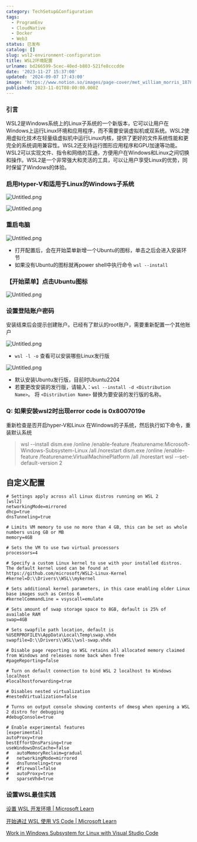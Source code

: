 ```yaml
---
category: TechSetup&Configuration
tags:
  - ProgramEnv
  - CloudNative
  - Docker
  - Web3
status: 已发布
catalog: []
slug: wsl2-environment-configuration
title: WSL2环境配置
urlname: bd266599-5cec-40ed-b803-521fe8cccdde
date: '2023-11-27 15:37:00'
updated: '2024-09-07 17:43:00'
image: 'https://www.notion.so/images/page-cover/met_william_morris_1878.jpg'
published: 2023-11-01T08:00:00.000Z
---
```


### 引言


WSL2是Windows系统上的Linux子系统的一个新版本，它可以让用户在Windows上运行Linux环境和应用程序，而不需要安装虚拟机或双系统。WSL2使用虚拟化技术在轻量级虚拟机中运行Linux内核，提供了更好的文件系统性能和更完全的系统调用兼容性。WSL2还支持运行图形应用程序和GPU加速等功能。WSL2可以实现文件、指令和网络的互通，方便用户在Windows和Linux之间切换和操作。WSL2是一个非常强大和灵活的工具，可以让用户享受Linux的优势，同时保留了Windows的体验。


### 启用Hyper-V和适用于Linux的Windows子系统


![Untitled.png](https://prod-files-secure.s3.us-west-2.amazonaws.com/5d24fe63-e567-4804-86f9-9fdc62e13082/62efe4d1-37d6-4606-a7b8-34dcd63ff38a/Untitled.png?X-Amz-Algorithm=AWS4-HMAC-SHA256&X-Amz-Content-Sha256=UNSIGNED-PAYLOAD&X-Amz-Credential=ASIAZI2LB4666BWFO4EX%2F20250317%2Fus-west-2%2Fs3%2Faws4_request&X-Amz-Date=20250317T213358Z&X-Amz-Expires=3600&X-Amz-Security-Token=IQoJb3JpZ2luX2VjEPX%2F%2F%2F%2F%2F%2F%2F%2F%2F%2FwEaCXVzLXdlc3QtMiJIMEYCIQCi37xg6ZZpyCqvftoVnZm6v1OOOLHdJp5rcgbUB6KV2AIhAMhk%2FYLukRaYDsqWbVriyW1cRP9vq4PJOfjc9OdCXAReKv8DCE4QABoMNjM3NDIzMTgzODA1IgzEljdMcbffsL2upDEq3AMO%2BOJ8CspPurAiQTmXkImZ%2Fg99KITxQWz9DR%2BAPGglqoQnFrFS9%2F6Ghc8j66iQQrraIOhZOsNxcQZy8hlQ8Ok4ojxx7m8reJEP6ew08sV2DttYyQLA2jHotpgYN7keHcTe1ynqUA8tJeO69%2FChpwRm1qdG19w9jWrjMGZg7D9byrpMQ%2FFFRKVzjcPOuP19nEwoWB%2BALg7xrW30cdbMEpwiS25KC81QXRoCvjhzWyrmVtTva8IWlW7dJiLZEdcv7R%2Bq8Xstsw9Y9LvIvIVWC17bDMYj3VOTjWYpaYjcSKoRxdS0FDx3r8QIc7rhw4jzXhEBl6NB%2FhvqLDG9i%2BhDoB1cnRPepWJws8Em%2Fc%2BfpqMZn1%2Fn2zP%2BIVP8BLS7uuqTQvoxYn2dwvgCPwu1%2BxUE4wMUYglrMmAqxpE5I4Yc73SRI48%2BqsRSRqS0ei6NxMmvok9zZOXQ2kzkC21ad7rpsjcKP88R5IzImz5aaQ0hP7Y7oU3IiTblv5W6DPLuMcfCLLQeHHu8kVYLtqMcKrwrobkY8wQBhmahVZ1gpZRBfZ5nwglNJzjJNebR2CjVkgkyVoci09FN9dFdjQ%2Ba266k4weI6Z4kHCfFxa%2FSRMgqQbY3VSqbBjLu9%2Fzeg8%2F9cDCLoeK%2BBjqkAV2qSv3yhM%2BWUZKhB%2F17A5uAYnjKOPvk4W7kucvQ6R0G2RRiX5nHx%2BbKcBet66V3z1pjG1GOeony4sh2VCVNWR6W8OeIIRAGPfMerQn9XtcjWlmVYaG2Hh6GFt0nS89QGqPQhb%2FWgU4PGAl49Kw%2F9JDEAMa0mNvnAmgBbtXFRU%2BEuxIiMUVt9dSCRwiELCbeJrxCsdrx9cM9zcPzcMLqq55Qmq41&X-Amz-Signature=b6ede56c5b02c562ed827d21e13bb9d13f1b70dbc30dad134f3ccabb217f135d&X-Amz-SignedHeaders=host&x-id=GetObject)


![Untitled.png](https://prod-files-secure.s3.us-west-2.amazonaws.com/5d24fe63-e567-4804-86f9-9fdc62e13082/74866fe6-9ce5-4055-94c5-4900f6f5ff8b/Untitled.png?X-Amz-Algorithm=AWS4-HMAC-SHA256&X-Amz-Content-Sha256=UNSIGNED-PAYLOAD&X-Amz-Credential=ASIAZI2LB4666BWFO4EX%2F20250317%2Fus-west-2%2Fs3%2Faws4_request&X-Amz-Date=20250317T213358Z&X-Amz-Expires=3600&X-Amz-Security-Token=IQoJb3JpZ2luX2VjEPX%2F%2F%2F%2F%2F%2F%2F%2F%2F%2FwEaCXVzLXdlc3QtMiJIMEYCIQCi37xg6ZZpyCqvftoVnZm6v1OOOLHdJp5rcgbUB6KV2AIhAMhk%2FYLukRaYDsqWbVriyW1cRP9vq4PJOfjc9OdCXAReKv8DCE4QABoMNjM3NDIzMTgzODA1IgzEljdMcbffsL2upDEq3AMO%2BOJ8CspPurAiQTmXkImZ%2Fg99KITxQWz9DR%2BAPGglqoQnFrFS9%2F6Ghc8j66iQQrraIOhZOsNxcQZy8hlQ8Ok4ojxx7m8reJEP6ew08sV2DttYyQLA2jHotpgYN7keHcTe1ynqUA8tJeO69%2FChpwRm1qdG19w9jWrjMGZg7D9byrpMQ%2FFFRKVzjcPOuP19nEwoWB%2BALg7xrW30cdbMEpwiS25KC81QXRoCvjhzWyrmVtTva8IWlW7dJiLZEdcv7R%2Bq8Xstsw9Y9LvIvIVWC17bDMYj3VOTjWYpaYjcSKoRxdS0FDx3r8QIc7rhw4jzXhEBl6NB%2FhvqLDG9i%2BhDoB1cnRPepWJws8Em%2Fc%2BfpqMZn1%2Fn2zP%2BIVP8BLS7uuqTQvoxYn2dwvgCPwu1%2BxUE4wMUYglrMmAqxpE5I4Yc73SRI48%2BqsRSRqS0ei6NxMmvok9zZOXQ2kzkC21ad7rpsjcKP88R5IzImz5aaQ0hP7Y7oU3IiTblv5W6DPLuMcfCLLQeHHu8kVYLtqMcKrwrobkY8wQBhmahVZ1gpZRBfZ5nwglNJzjJNebR2CjVkgkyVoci09FN9dFdjQ%2Ba266k4weI6Z4kHCfFxa%2FSRMgqQbY3VSqbBjLu9%2Fzeg8%2F9cDCLoeK%2BBjqkAV2qSv3yhM%2BWUZKhB%2F17A5uAYnjKOPvk4W7kucvQ6R0G2RRiX5nHx%2BbKcBet66V3z1pjG1GOeony4sh2VCVNWR6W8OeIIRAGPfMerQn9XtcjWlmVYaG2Hh6GFt0nS89QGqPQhb%2FWgU4PGAl49Kw%2F9JDEAMa0mNvnAmgBbtXFRU%2BEuxIiMUVt9dSCRwiELCbeJrxCsdrx9cM9zcPzcMLqq55Qmq41&X-Amz-Signature=f0daa0e817571b5388ae7fdaa8dd0428ed35b10e823d4e47cda2fa1cd0cf92e3&X-Amz-SignedHeaders=host&x-id=GetObject)


### 重启电脑


![Untitled.png](https://prod-files-secure.s3.us-west-2.amazonaws.com/5d24fe63-e567-4804-86f9-9fdc62e13082/ed8ca255-2fda-4c1b-9b1a-f1896300e8e7/Untitled.png?X-Amz-Algorithm=AWS4-HMAC-SHA256&X-Amz-Content-Sha256=UNSIGNED-PAYLOAD&X-Amz-Credential=ASIAZI2LB4666BWFO4EX%2F20250317%2Fus-west-2%2Fs3%2Faws4_request&X-Amz-Date=20250317T213358Z&X-Amz-Expires=3600&X-Amz-Security-Token=IQoJb3JpZ2luX2VjEPX%2F%2F%2F%2F%2F%2F%2F%2F%2F%2FwEaCXVzLXdlc3QtMiJIMEYCIQCi37xg6ZZpyCqvftoVnZm6v1OOOLHdJp5rcgbUB6KV2AIhAMhk%2FYLukRaYDsqWbVriyW1cRP9vq4PJOfjc9OdCXAReKv8DCE4QABoMNjM3NDIzMTgzODA1IgzEljdMcbffsL2upDEq3AMO%2BOJ8CspPurAiQTmXkImZ%2Fg99KITxQWz9DR%2BAPGglqoQnFrFS9%2F6Ghc8j66iQQrraIOhZOsNxcQZy8hlQ8Ok4ojxx7m8reJEP6ew08sV2DttYyQLA2jHotpgYN7keHcTe1ynqUA8tJeO69%2FChpwRm1qdG19w9jWrjMGZg7D9byrpMQ%2FFFRKVzjcPOuP19nEwoWB%2BALg7xrW30cdbMEpwiS25KC81QXRoCvjhzWyrmVtTva8IWlW7dJiLZEdcv7R%2Bq8Xstsw9Y9LvIvIVWC17bDMYj3VOTjWYpaYjcSKoRxdS0FDx3r8QIc7rhw4jzXhEBl6NB%2FhvqLDG9i%2BhDoB1cnRPepWJws8Em%2Fc%2BfpqMZn1%2Fn2zP%2BIVP8BLS7uuqTQvoxYn2dwvgCPwu1%2BxUE4wMUYglrMmAqxpE5I4Yc73SRI48%2BqsRSRqS0ei6NxMmvok9zZOXQ2kzkC21ad7rpsjcKP88R5IzImz5aaQ0hP7Y7oU3IiTblv5W6DPLuMcfCLLQeHHu8kVYLtqMcKrwrobkY8wQBhmahVZ1gpZRBfZ5nwglNJzjJNebR2CjVkgkyVoci09FN9dFdjQ%2Ba266k4weI6Z4kHCfFxa%2FSRMgqQbY3VSqbBjLu9%2Fzeg8%2F9cDCLoeK%2BBjqkAV2qSv3yhM%2BWUZKhB%2F17A5uAYnjKOPvk4W7kucvQ6R0G2RRiX5nHx%2BbKcBet66V3z1pjG1GOeony4sh2VCVNWR6W8OeIIRAGPfMerQn9XtcjWlmVYaG2Hh6GFt0nS89QGqPQhb%2FWgU4PGAl49Kw%2F9JDEAMa0mNvnAmgBbtXFRU%2BEuxIiMUVt9dSCRwiELCbeJrxCsdrx9cM9zcPzcMLqq55Qmq41&X-Amz-Signature=d09422954305defd93791220746902ad491ba553675817177454562db61af811&X-Amz-SignedHeaders=host&x-id=GetObject)

- 打开配置后，会在开始菜单新增一个Ubuntu的图标，单击之后会进入安装环节
- 如果没有Ubuntu的图标就再power shell中执行命令 `wsl --install`

### 【开始菜单】点击Ubuntu图标


![Untitled.png](https://prod-files-secure.s3.us-west-2.amazonaws.com/5d24fe63-e567-4804-86f9-9fdc62e13082/d7415a12-f453-43fe-a604-a208d85638a3/Untitled.png?X-Amz-Algorithm=AWS4-HMAC-SHA256&X-Amz-Content-Sha256=UNSIGNED-PAYLOAD&X-Amz-Credential=ASIAZI2LB4666BWFO4EX%2F20250317%2Fus-west-2%2Fs3%2Faws4_request&X-Amz-Date=20250317T213358Z&X-Amz-Expires=3600&X-Amz-Security-Token=IQoJb3JpZ2luX2VjEPX%2F%2F%2F%2F%2F%2F%2F%2F%2F%2FwEaCXVzLXdlc3QtMiJIMEYCIQCi37xg6ZZpyCqvftoVnZm6v1OOOLHdJp5rcgbUB6KV2AIhAMhk%2FYLukRaYDsqWbVriyW1cRP9vq4PJOfjc9OdCXAReKv8DCE4QABoMNjM3NDIzMTgzODA1IgzEljdMcbffsL2upDEq3AMO%2BOJ8CspPurAiQTmXkImZ%2Fg99KITxQWz9DR%2BAPGglqoQnFrFS9%2F6Ghc8j66iQQrraIOhZOsNxcQZy8hlQ8Ok4ojxx7m8reJEP6ew08sV2DttYyQLA2jHotpgYN7keHcTe1ynqUA8tJeO69%2FChpwRm1qdG19w9jWrjMGZg7D9byrpMQ%2FFFRKVzjcPOuP19nEwoWB%2BALg7xrW30cdbMEpwiS25KC81QXRoCvjhzWyrmVtTva8IWlW7dJiLZEdcv7R%2Bq8Xstsw9Y9LvIvIVWC17bDMYj3VOTjWYpaYjcSKoRxdS0FDx3r8QIc7rhw4jzXhEBl6NB%2FhvqLDG9i%2BhDoB1cnRPepWJws8Em%2Fc%2BfpqMZn1%2Fn2zP%2BIVP8BLS7uuqTQvoxYn2dwvgCPwu1%2BxUE4wMUYglrMmAqxpE5I4Yc73SRI48%2BqsRSRqS0ei6NxMmvok9zZOXQ2kzkC21ad7rpsjcKP88R5IzImz5aaQ0hP7Y7oU3IiTblv5W6DPLuMcfCLLQeHHu8kVYLtqMcKrwrobkY8wQBhmahVZ1gpZRBfZ5nwglNJzjJNebR2CjVkgkyVoci09FN9dFdjQ%2Ba266k4weI6Z4kHCfFxa%2FSRMgqQbY3VSqbBjLu9%2Fzeg8%2F9cDCLoeK%2BBjqkAV2qSv3yhM%2BWUZKhB%2F17A5uAYnjKOPvk4W7kucvQ6R0G2RRiX5nHx%2BbKcBet66V3z1pjG1GOeony4sh2VCVNWR6W8OeIIRAGPfMerQn9XtcjWlmVYaG2Hh6GFt0nS89QGqPQhb%2FWgU4PGAl49Kw%2F9JDEAMa0mNvnAmgBbtXFRU%2BEuxIiMUVt9dSCRwiELCbeJrxCsdrx9cM9zcPzcMLqq55Qmq41&X-Amz-Signature=05deb8547ce72c534834b596dba6774588404fbfd2a8e166470974ca4771586a&X-Amz-SignedHeaders=host&x-id=GetObject)


### 设置登陆账户密码


安装结束后会提示创建账户。已经有了默认的root账户，需要重新配置一个其他账户


![Untitled.png](https://prod-files-secure.s3.us-west-2.amazonaws.com/5d24fe63-e567-4804-86f9-9fdc62e13082/bb38a6ce-031e-4122-9787-de509d2240bf/Untitled.png?X-Amz-Algorithm=AWS4-HMAC-SHA256&X-Amz-Content-Sha256=UNSIGNED-PAYLOAD&X-Amz-Credential=ASIAZI2LB4666BWFO4EX%2F20250317%2Fus-west-2%2Fs3%2Faws4_request&X-Amz-Date=20250317T213358Z&X-Amz-Expires=3600&X-Amz-Security-Token=IQoJb3JpZ2luX2VjEPX%2F%2F%2F%2F%2F%2F%2F%2F%2F%2FwEaCXVzLXdlc3QtMiJIMEYCIQCi37xg6ZZpyCqvftoVnZm6v1OOOLHdJp5rcgbUB6KV2AIhAMhk%2FYLukRaYDsqWbVriyW1cRP9vq4PJOfjc9OdCXAReKv8DCE4QABoMNjM3NDIzMTgzODA1IgzEljdMcbffsL2upDEq3AMO%2BOJ8CspPurAiQTmXkImZ%2Fg99KITxQWz9DR%2BAPGglqoQnFrFS9%2F6Ghc8j66iQQrraIOhZOsNxcQZy8hlQ8Ok4ojxx7m8reJEP6ew08sV2DttYyQLA2jHotpgYN7keHcTe1ynqUA8tJeO69%2FChpwRm1qdG19w9jWrjMGZg7D9byrpMQ%2FFFRKVzjcPOuP19nEwoWB%2BALg7xrW30cdbMEpwiS25KC81QXRoCvjhzWyrmVtTva8IWlW7dJiLZEdcv7R%2Bq8Xstsw9Y9LvIvIVWC17bDMYj3VOTjWYpaYjcSKoRxdS0FDx3r8QIc7rhw4jzXhEBl6NB%2FhvqLDG9i%2BhDoB1cnRPepWJws8Em%2Fc%2BfpqMZn1%2Fn2zP%2BIVP8BLS7uuqTQvoxYn2dwvgCPwu1%2BxUE4wMUYglrMmAqxpE5I4Yc73SRI48%2BqsRSRqS0ei6NxMmvok9zZOXQ2kzkC21ad7rpsjcKP88R5IzImz5aaQ0hP7Y7oU3IiTblv5W6DPLuMcfCLLQeHHu8kVYLtqMcKrwrobkY8wQBhmahVZ1gpZRBfZ5nwglNJzjJNebR2CjVkgkyVoci09FN9dFdjQ%2Ba266k4weI6Z4kHCfFxa%2FSRMgqQbY3VSqbBjLu9%2Fzeg8%2F9cDCLoeK%2BBjqkAV2qSv3yhM%2BWUZKhB%2F17A5uAYnjKOPvk4W7kucvQ6R0G2RRiX5nHx%2BbKcBet66V3z1pjG1GOeony4sh2VCVNWR6W8OeIIRAGPfMerQn9XtcjWlmVYaG2Hh6GFt0nS89QGqPQhb%2FWgU4PGAl49Kw%2F9JDEAMa0mNvnAmgBbtXFRU%2BEuxIiMUVt9dSCRwiELCbeJrxCsdrx9cM9zcPzcMLqq55Qmq41&X-Amz-Signature=70355a58061bb62813e90167368f13220d9ae877f96b043dda8e7c2838c00ce6&X-Amz-SignedHeaders=host&x-id=GetObject)

- `wsl -l -o` 查看可以安装哪些Linux发行版

![Untitled.png](https://prod-files-secure.s3.us-west-2.amazonaws.com/5d24fe63-e567-4804-86f9-9fdc62e13082/4b4e5e2f-4e13-4651-8884-559a62c38137/Untitled.png?X-Amz-Algorithm=AWS4-HMAC-SHA256&X-Amz-Content-Sha256=UNSIGNED-PAYLOAD&X-Amz-Credential=ASIAZI2LB4666BWFO4EX%2F20250317%2Fus-west-2%2Fs3%2Faws4_request&X-Amz-Date=20250317T213358Z&X-Amz-Expires=3600&X-Amz-Security-Token=IQoJb3JpZ2luX2VjEPX%2F%2F%2F%2F%2F%2F%2F%2F%2F%2FwEaCXVzLXdlc3QtMiJIMEYCIQCi37xg6ZZpyCqvftoVnZm6v1OOOLHdJp5rcgbUB6KV2AIhAMhk%2FYLukRaYDsqWbVriyW1cRP9vq4PJOfjc9OdCXAReKv8DCE4QABoMNjM3NDIzMTgzODA1IgzEljdMcbffsL2upDEq3AMO%2BOJ8CspPurAiQTmXkImZ%2Fg99KITxQWz9DR%2BAPGglqoQnFrFS9%2F6Ghc8j66iQQrraIOhZOsNxcQZy8hlQ8Ok4ojxx7m8reJEP6ew08sV2DttYyQLA2jHotpgYN7keHcTe1ynqUA8tJeO69%2FChpwRm1qdG19w9jWrjMGZg7D9byrpMQ%2FFFRKVzjcPOuP19nEwoWB%2BALg7xrW30cdbMEpwiS25KC81QXRoCvjhzWyrmVtTva8IWlW7dJiLZEdcv7R%2Bq8Xstsw9Y9LvIvIVWC17bDMYj3VOTjWYpaYjcSKoRxdS0FDx3r8QIc7rhw4jzXhEBl6NB%2FhvqLDG9i%2BhDoB1cnRPepWJws8Em%2Fc%2BfpqMZn1%2Fn2zP%2BIVP8BLS7uuqTQvoxYn2dwvgCPwu1%2BxUE4wMUYglrMmAqxpE5I4Yc73SRI48%2BqsRSRqS0ei6NxMmvok9zZOXQ2kzkC21ad7rpsjcKP88R5IzImz5aaQ0hP7Y7oU3IiTblv5W6DPLuMcfCLLQeHHu8kVYLtqMcKrwrobkY8wQBhmahVZ1gpZRBfZ5nwglNJzjJNebR2CjVkgkyVoci09FN9dFdjQ%2Ba266k4weI6Z4kHCfFxa%2FSRMgqQbY3VSqbBjLu9%2Fzeg8%2F9cDCLoeK%2BBjqkAV2qSv3yhM%2BWUZKhB%2F17A5uAYnjKOPvk4W7kucvQ6R0G2RRiX5nHx%2BbKcBet66V3z1pjG1GOeony4sh2VCVNWR6W8OeIIRAGPfMerQn9XtcjWlmVYaG2Hh6GFt0nS89QGqPQhb%2FWgU4PGAl49Kw%2F9JDEAMa0mNvnAmgBbtXFRU%2BEuxIiMUVt9dSCRwiELCbeJrxCsdrx9cM9zcPzcMLqq55Qmq41&X-Amz-Signature=717552c1ba0f986eeb2b68db2a2f44b91dd6e632da5dd7b5371ad700cc8113b6&X-Amz-SignedHeaders=host&x-id=GetObject)

- 默认安装Ubuntu发行版，目前时Ubuntu2204
- 若要更改安装的发行版，请输入：`wsl --install -d <Distribution Name>`。 将 `<Distribution Name>` 替换为要安装的发行版的名称。

### Q: 如果安装wsl2时出现error code is 0x8007019e


重新检查是否开启hyper-V和Linux 在Windows的子系统，然后执行如下命令，重装默认系统

> wsl --install
> dism.exe /online /enable-feature /featurename:Microsoft-Windows-Subsystem-Linux /all /norestart
> dism.exe /online /enable-feature /featurename:VirtualMachinePlatform /all /norestart
> wsl --set-default-version 2

## 自定义配置


```shell
# Settings apply across all Linux distros running on WSL 2
[wsl2]
networkingMode=mirrored
dhcp=true
dnsTunneling=true

# Limits VM memory to use no more than 4 GB, this can be set as whole numbers using GB or MB
memory=4GB 

# Sets the VM to use two virtual processors
processors=4

# Specify a custom Linux kernel to use with your installed distros. The default kernel used can be found at https://github.com/microsoft/WSL2-Linux-Kernel
#kernel=D:\\Drivers\\WSL\\mykernel

# Sets additional kernel parameters, in this case enabling older Linux base images such as Centos 6
#kernelCommandLine = vsyscall=emulate

# Sets amount of swap storage space to 8GB, default is 25% of available RAM
swap=4GB

# Sets swapfile path location, default is %USERPROFILE%\AppData\Local\Temp\swap.vhdx
swapfile=D:\\Drivers\\WSL\\wsl-swap.vhdx

# Disable page reporting so WSL retains all allocated memory claimed from Windows and releases none back when free
#pageReporting=false

# Turn on default connection to bind WSL 2 localhost to Windows localhost
#localhostforwarding=true

# Disables nested virtualization
#nestedVirtualization=false

# Turns on output console showing contents of dmesg when opening a WSL 2 distro for debugging
#debugConsole=true

# Enable experimental features
[experimental]
autoProxy=true
bestEffortDnsParsing=true
useWindowsDnsCache=false
#   autoMemoryReclaim=gradual
#   networkingMode=mirrored
#   dnsTunneling=true
#   #firewall=false
#   autoProxy=true
#   sparseVhd=true
```


### 设置WSL最佳实践


[设置 WSL 开发环境 | Microsoft Learn](https://learn.microsoft.com/zh-cn/windows/wsl/setup/environment#set-up-your-linux-username-and-password)


[开始通过 WSL 使用 VS Code | Microsoft Learn](https://learn.microsoft.com/zh-cn/windows/wsl/tutorials/wsl-vscode)


[Work in Windows Subsystem for Linux with Visual Studio Code](https://code.visualstudio.com/docs/remote/wsl-tutorial)

